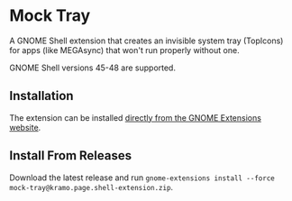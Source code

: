 # Mock Tray

A GNOME Shell extension that creates an invisible system tray (TopIcons) for apps (like MEGAsync) that won't run properly without one.

GNOME Shell versions 45-48 are supported.

## Installation

The extension can be installed [directly from the GNOME Extensions website](https://extensions.gnome.org/extension/6913/mock-tray/).

## Install From Releases

Download the latest release and run `gnome-extensions install --force mock-tray@kramo.page.shell-extension.zip`.
